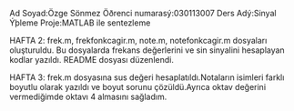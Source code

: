 Ad Soyad:Özge Sönmez
Öðrenci numarasý:030113007
Ders Adý:Sinyal Ýþleme
Proje:MATLAB ile sentezleme



HAFTA 2:
frek.m, frekfonkcagir.m, note.m, notefonkcagir.m dosyaları oluşturuldu.
Bu dosyalarda frekans değerlerini ve sin sinyalini hesaplayan kodlar yazıldı.
README dosyası düzenlendi.

HAFTA 3:
frek.m dosyasına sus değeri hesaplatıldı.Notaların isimleri farklı boyutlu olarak yazıldı ve boyut sorunu çözüldü.Ayrıca oktav değerini vermediğimde oktavı 4 almasını sağladım.
